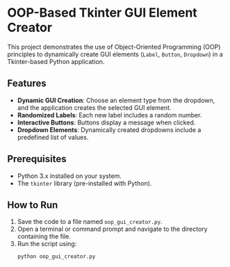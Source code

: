 # OOP-Based Tkinter GUI Element Creator

This project demonstrates the use of Object-Oriented Programming (OOP) principles to dynamically create GUI elements (`Label`, `Button`, `Dropdown`) in a Tkinter-based Python application.

## Features

- **Dynamic GUI Creation**: Choose an element type from the dropdown, and the application creates the selected GUI element.
- **Randomized Labels**: Each new label includes a random number.
- **Interactive Buttons**: Buttons display a message when clicked.
- **Dropdown Elements**: Dynamically created dropdowns include a predefined list of values.

## Prerequisites

- Python 3.x installed on your system.
- The `tkinter` library (pre-installed with Python).

## How to Run

1. Save the code to a file named `oop_gui_creator.py`.
2. Open a terminal or command prompt and navigate to the directory containing the file.
3. Run the script using:
   ```bash
   python oop_gui_creator.py
